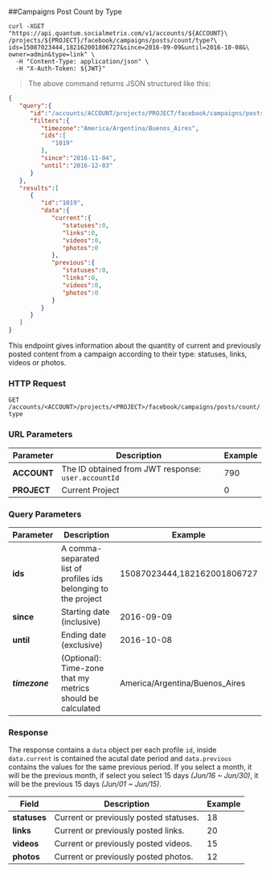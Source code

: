 ##Campaigns Post Count by Type
```shell
curl -XGET "https://api.quantum.socialmetrix.com/v1/accounts/${ACCOUNT}\
/projects/${PROJECT}/facebook/campaigns/posts/count/type?\
ids=15087023444,182162001806727&since=2016-09-09&until=2016-10-08&\
owner=admin&type=link" \
  -H "Content-Type: application/json" \
  -H "X-Auth-Token: ${JWT}"
```

> The above command returns JSON structured like this:

```json
{  
   "query":{  
      "id":"/accounts/ACCOUNT/projects/PROJECT/facebook/campaigns/posts/count/type",
      "filters":{  
         "timezone":"America/Argentina/Buenos_Aires",
         "ids":[  
            "1019"
         ],
         "since":"2016-11-04",
         "until":"2016-12-03"
      }
   },
   "results":[  
      {  
         "id":"1019",
         "data":{  
            "current":{  
               "statuses":0,
               "links":0,
               "videos":0,
               "photos":0
            },
            "previous":{  
               "statuses":0,
               "links":0,
               "videos":0,
               "photos":0
            }
         }
      }
   ]
}
```

This endpoint gives information about the quantity of current and previously posted content from a campaign according to their type: statuses, links, videos or photos.

### HTTP Request

`GET /accounts/<ACCOUNT>/projects/<PROJECT>/facebook/campaigns/posts/count/type`

### URL Parameters

Parameter | Description | Example
--------- | ----------- | -----------
**ACCOUNT** | The ID obtained from JWT response: `user.accountId` | 790
**PROJECT** | Current Project | 0

### Query Parameters

Parameter | Description | Example
--------- | ----------- | -----------
**ids** | A comma-separated list of profiles ids belonging to the project | 15087023444,182162001806727
**since** | Starting date (inclusive) | 2016-09-09
**until** | Ending date (exclusive) | 2016-10-08
***timezone*** | (Optional): Time-zone that my metrics should be calculated | America/Argentina/Buenos_Aires

### Response

The response contains a `data` object per each profile `id`, inside `data.current` is contained the acutal date period and `data.previous` contains the values for the same previous period. If you select a month, it will be the previous month, if select you select 15 days *(Jun/16 ~ Jun/30)*, it will be the previous 15 days *(Jun/01 ~ Jun/15)*. 

Field | Description | Example
--------- | ----------- | -----------
**statuses** | Current or previously posted statuses. | 18
**links** | Current or previously posted links. | 20
**videos** | Current or previously posted videos. | 15
**photos** | Current or previously posted photos. | 12
